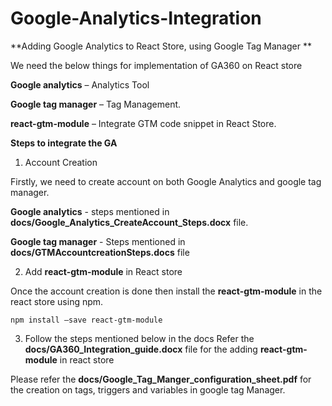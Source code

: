 # Google-Analytics-Integration

**Adding Google Analytics to React Store, using Google Tag Manager **

We need the below things for implementation of GA360 on React store 

**Google analytics** – Analytics Tool 

**Google tag manager** – Tag Management. 

**react-gtm-module** – Integrate GTM code snippet in React Store. 

 
**Steps to integrate the GA**
1. Account Creation

Firstly, we need to create account on both Google Analytics and google tag manager. 

**Google analytics** - steps mentioned in **docs/Google_Analytics_CreateAccount_Steps.docx** file.

**Google tag manager** - Steps mentioned in **docs/GTMAccountcreationSteps.docs** file


2. Add **react-gtm-module** in React store

Once the account creation is done then install the **react-gtm-module** in the react store using npm. 

`npm install –save react-gtm-module`


3. Follow the steps mentioned below in the docs
 Refer the **docs/GA360_Integration_guide.docx** file for the adding **react-gtm-module** in react store

 Please refer the **docs/Google_Tag_Manger_configuration_sheet.pdf** for the creation on tags, triggers and variables in google tag Manager. 

